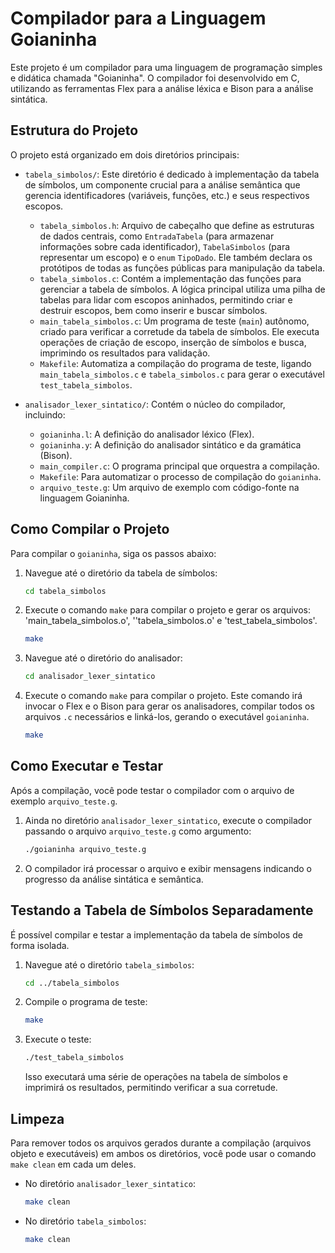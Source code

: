 # Compilador para a Linguagem Goianinha

Este projeto é um compilador para uma linguagem de programação simples e didática chamada "Goianinha". O compilador foi desenvolvido em C, utilizando as ferramentas Flex para a análise léxica e Bison para a análise sintática.

## Estrutura do Projeto

O projeto está organizado em dois diretórios principais:

- `tabela_simbolos/`: Este diretório é dedicado à implementação da tabela de símbolos, um componente crucial para a análise semântica que gerencia identificadores (variáveis, funções, etc.) e seus respectivos escopos.

  - `tabela_simbolos.h`: Arquivo de cabeçalho que define as estruturas de dados centrais, como `EntradaTabela` (para armazenar informações sobre cada identificador), `TabelaSimbolos` (para representar um escopo) e o `enum` `TipoDado`. Ele também declara os protótipos de todas as funções públicas para manipulação da tabela.
  - `tabela_simbolos.c`: Contém a implementação das funções para gerenciar a tabela de símbolos. A lógica principal utiliza uma pilha de tabelas para lidar com escopos aninhados, permitindo criar e destruir escopos, bem como inserir e buscar símbolos.
  - `main_tabela_simbolos.c`: Um programa de teste (`main`) autônomo, criado para verificar a corretude da tabela de símbolos. Ele executa operações de criação de escopo, inserção de símbolos e busca, imprimindo os resultados para validação.
  - `Makefile`: Automatiza a compilação do programa de teste, ligando `main_tabela_simbolos.c` e `tabela_simbolos.c` para gerar o executável `test_tabela_simbolos`.

- `analisador_lexer_sintatico/`: Contém o núcleo do compilador, incluindo:
  - `goianinha.l`: A definição do analisador léxico (Flex).
  - `goianinha.y`: A definição do analisador sintático e da gramática (Bison).
  - `main_compiler.c`: O programa principal que orquestra a compilação.
  - `Makefile`: Para automatizar o processo de compilação do `goianinha`.
  - `arquivo_teste.g`: Um arquivo de exemplo com código-fonte na linguagem Goianinha.

## Como Compilar o Projeto

Para compilar o `goianinha`, siga os passos abaixo:

1.  Navegue até o diretório da tabela de símbolos:

    ```bash
    cd tabela_simbolos
    ```

2.  Execute o comando `make` para compilar o projeto e gerar os arquivos: 'main_tabela_simbolos.o', ''tabela_simbolos.o' e 'test_tabela_simbolos'.

    ```bash
    make
    ```

3.  Navegue até o diretório do analisador:

    ```bash
    cd analisador_lexer_sintatico
    ```

4.  Execute o comando `make` para compilar o projeto. Este comando irá invocar o Flex e o Bison para gerar os analisadores, compilar todos os arquivos `.c` necessários e linká-los, gerando o executável `goianinha`.

    ```bash
    make
    ```

## Como Executar e Testar

Após a compilação, você pode testar o compilador com o arquivo de exemplo `arquivo_teste.g`.

1.  Ainda no diretório `analisador_lexer_sintatico`, execute o compilador passando o arquivo `arquivo_teste.g` como argumento:

    ```bash
    ./goianinha arquivo_teste.g
    ```

2.  O compilador irá processar o arquivo e exibir mensagens indicando o progresso da análise sintática e semântica.

## Testando a Tabela de Símbolos Separadamente

É possível compilar e testar a implementação da tabela de símbolos de forma isolada.

1.  Navegue até o diretório `tabela_simbolos`:

    ```bash
    cd ../tabela_simbolos
    ```

2.  Compile o programa de teste:

    ```bash
    make
    ```

3.  Execute o teste:
    ```bash
    ./test_tabela_simbolos
    ```
    Isso executará uma série de operações na tabela de símbolos e imprimirá os resultados, permitindo verificar a sua corretude.

## Limpeza

Para remover todos os arquivos gerados durante a compilação (arquivos objeto e executáveis) em ambos os diretórios, você pode usar o comando `make clean` em cada um deles.

- No diretório `analisador_lexer_sintatico`:
  ```bash
  make clean
  ```
- No diretório `tabela_simbolos`:
  ```bash
  make clean
  ```

